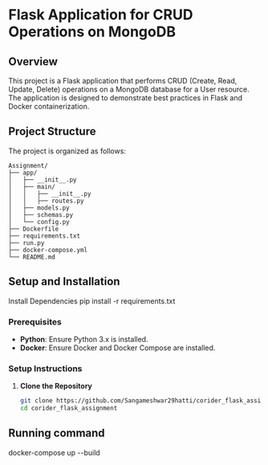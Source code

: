 # Flask Application for CRUD Operations on MongoDB

## Overview

This project is a Flask application that performs CRUD (Create, Read, Update, Delete) operations on a MongoDB database for a User resource. The application is designed to demonstrate best practices in Flask and Docker containerization.

## Project Structure

The project is organized as follows:


```Assignment
Assignment/
├── app/
│   ├── __init__.py
│   ├── main/
│   │   ├── __init__.py
│   │   ├── routes.py
│   ├── models.py
│   ├── schemas.py
│   └── config.py
├── Dockerfile
├── requirements.txt
├── run.py
├── docker-compose.yml
└── README.md
```





## Setup and Installation

Install Dependencies
pip install -r requirements.txt


### Prerequisites

- **Python**: Ensure Python 3.x is installed.
- **Docker**: Ensure Docker and Docker Compose are installed.

### Setup Instructions

1. **Clone the Repository**

   ```bash
   git clone https://github.com/Sangameshwar29hatti/corider_flask_assignment.git
   cd corider_flask_assignment

## Running command

docker-compose up --build





